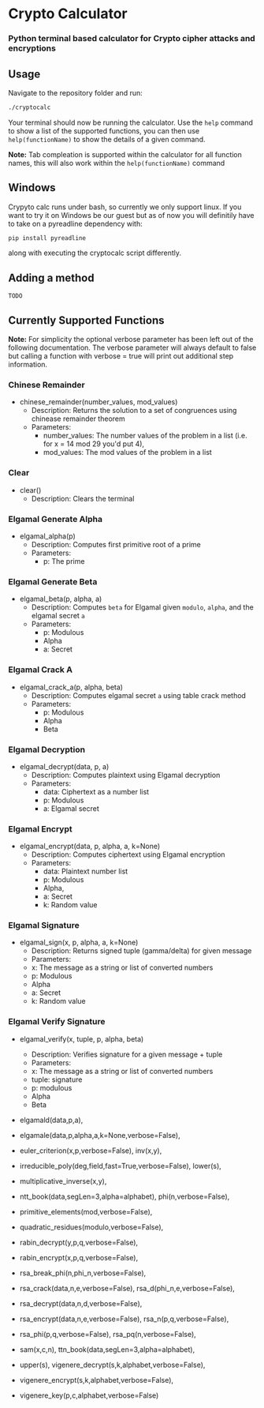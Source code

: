 # Crypto Calculator

### Python terminal based calculator for Crypto cipher attacks and encryptions

## Usage

Navigate to the repository folder and run:

```bash
./cryptocalc
```

Your terminal should now be running the calculator. Use the `help` command to show a list of the supported functions, you can then use `help(functionName)` to show the details of a given command.

**Note:** Tab compleation is supported within the calculator for all function names, this will also work within the `help(functionName)` command

## Windows

Crypyto calc runs under bash, so currently we only support linux. If you want to try it on Windows be our guest but as of now you will definitily have to take on a pyreadline dependency with:

```python
pip install pyreadline
```

along with executing the cryptocalc script differently.

## Adding a method

```
TODO
```

## Currently Supported Functions

**Note:** For simplicity the optional verbose parameter has been left out of the following documentation. The verbose parameter will always default to false but calling a function with verbose = true will print out additional step information.

### Chinese Remainder
* chinese_remainder(number_values, mod_values)
    * Description:  Returns the solution to a set of congruences using chinease remainder theorem
    * Parameters:
        * number_values: The number values of the problem in a list (i.e. for x = 14 mod 29 you'd put 4), 
        * mod_values: The mod values of the problem in a list

### Clear
* clear()
    * Description: Clears the terminal

### Elgamal Generate Alpha
* elgamal_alpha(p)
    * Description: Computes first primitive root of a prime
    * Parameters:
        * p: The prime

### Elgamal Generate Beta
* elgamal_beta(p, alpha, a)
    * Description: Computes `beta` for Elgamal given `modulo`, `alpha`, and the elgamal secret `a`
    * Parameters:
        * p: Modulous 
        * Alpha
        * a: Secret

### Elgamal Crack A
* elgamal_crack_a(p, alpha, beta)
    * Description: Computes elgamal secret `a` using table crack method
    * Parameters:
        * p: Modulous
        * Alpha
        * Beta

###  Elgamal Decryption
* elgamal_decrypt(data, p, a)
    * Description: Computes plaintext using Elgamal decryption
    * Parameters:
        * data: Ciphertext as a number list
        * p: Modulous
        * a: Elgamal secret

### Elgamal Encrypt
* elgamal_encrypt(data, p, alpha, a, k=None)
    * Description: Computes ciphertext using Elgamal encryption
    * Parameters: 
        * data: Plaintext number list
        * p: Modulous
        * Alpha,
        * a: Secret 
        * k: Random value

### Elgamal Signature
* elgamal_sign(x, p, alpha, a, k=None)
    * Description: Returns signed tuple (gamma/delta) for given message
    * Parameters:
    * x: The message as a string or list of converted numbers
    * p: Modulous
    * Alpha
    * a: Secret
    * k: Random value

### Elgamal Verify Signature
* elgamal_verify(x, tuple, p, alpha, beta)
    * Description: Verifies signature for a given message + tuple
    * Parameters:
    * x: The message as a string or list of converted numbers
    * tuple: signature
    * p: modulous
    * Alpha
    * Beta

* elgamald(data,p,a),
* elgamale(data,p,alpha,a,k=None,verbose=False),
* euler_criterion(x,p,verbose=False), inv(x,y),
* irreducible_poly(deg,field,fast=True,verbose=False), lower(s),
* multiplicative_inverse(x,y),
* ntt_book(data,segLen=3,alpha=alphabet), phi(n,verbose=False),
* primitive_elements(mod,verbose=False),
* quadratic_residues(modulo,verbose=False),
* rabin_decrypt(y,p,q,verbose=False),
* rabin_encrypt(x,p,q,verbose=False),
* rsa_break_phi(n,phi_n,verbose=False),
* rsa_crack(data,n,e,verbose=False), rsa_d(phi_n,e,verbose=False),
* rsa_decrypt(data,n,d,verbose=False),
* rsa_encrypt(data,n,e,verbose=False), rsa_n(p,q,verbose=False),
* rsa_phi(p,q,verbose=False), rsa_pq(n,verbose=False),
* sam(x,c,n), ttn_book(data,segLen=3,alpha=alphabet),
* upper(s), vigenere_decrypt(s,k,alphabet,verbose=False),
* vigenere_encrypt(s,k,alphabet,verbose=False),
* vigenere_key(p,c,alphabet,verbose=False)